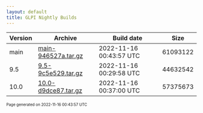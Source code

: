 ```yaml
---
layout: default
title: GLPI Nightly Builds
---
```


Version|Archive|Build date|Size
---|---|---|---
main|[main-946527a.tar.gz](main-946527a.tar.gz)|2022-11-16 00:43:57 UTC|61093122
9.5|[9.5-9c5e529.tar.gz](9.5-9c5e529.tar.gz)|2022-11-16 00:29:58 UTC|44632542
10.0|[10.0-d9dce87.tar.gz](10.0-d9dce87.tar.gz)|2022-11-16 00:37:00 UTC|57375673

<font size="1">Page generated on 2022-11-16 00:43:57 UTC</font>
